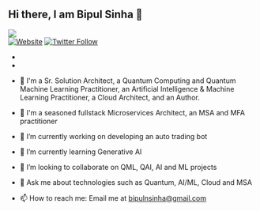 ## Hi there, I am Bipul Sinha 👋

  ![](https://komarev.com/ghpvc/?username=bsinha&color=green)  
  [![Website](https://img.shields.io/website?label=bsinha&style=for-the-badge&url=https%3A%2F%2Fcodestackr.com)](https://www.linkedin.com/in/sinhabipul/)
  [![Twitter Follow](https://img.shields.io/twitter/follow/imbipulsinha?color=1DA1F2&logo=twitter&style=for-the-badge)](https://x.com/iambipulsinha)



- 
-
<!--
**bsinha/bsinha** is a ✨ _special_ ✨ repository because its `README.md` (this file) appears on your GitHub profile.
-->

- 🔭 I'm a Sr. Solution Architect, a Quantum Computing and Quantum Machine Learning Practitioner,  an Artificial Intelligence & Machine Learning Practitioner, a Cloud Architect, and an Author.
- 🔭 I'm a seasoned fullstack Microservices Architect, an MSA and MFA practitioner
- 🔭 I’m currently working on developing an auto trading bot
- 🌱 I’m currently learning Generative AI
- 👯 I’m looking to collaborate on QML, QAI, AI and ML projects

- 💬 Ask me about technologies such as Quantum, AI/ML, Cloud and MSA
- 📫 How to reach me: Email me at bipulnsinha@gmail.com
<!--- 🤔 I’m looking for help with ...-
- 😄 Pronouns: ...
- ⚡ Fun fact: ...
->
